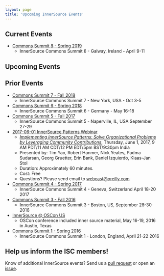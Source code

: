 ```yaml
---
layout: page
title: 'Upcoming InnerSource Events'
---
```


## Current Events
* [Commons Summit 8 - Spring 2019](isc-spring-2019)
   - InnerSource Commons Summit 8 - Galway, Ireland - April 9-11

## Upcoming Events

## Prior Events
* [Commons Summit 7 - Fall 2018](isc-fall-2018)
    - InnerSource Commons Summit 7 - New York, USA - Oct 3-5
* [Commons Summit 6 - Spring 2018](isc-spring-2018)
    - InnerSource Commons Summit 6 - Germany - May 16-18
* [Commons Summit 5 - Fall 2017](isc-fall-2017)
    - InnerSource Commons Summit 5 - Naperville, IL, USA September 27-29
* [2017-06-01 InnerSource Patterns Webinar](http://www.oreilly.com/pub/e/3884)
    - <em><a href="http://www.oreilly.com/pub/e/3884">Implementing InnerSource Patterns: Solve Organizational Problems by Leveraging Community Contributions</a></em>, Thursday, June 1, 2017, 9 AM PDT/11 AM CDT/12 PM EDT/5pm BST/9:30pm India
    - Presented by: Tim Yao, Robert Hanmer, Nick Yeates, Padma Sudarsan, Georg Gruetter, Erin Bank, Daniel Izquierdo, Klaas-Jan Stol
    - Duration: Approximately 60 minutes.
    - Cost: Free
    - Questions? Please send email to webcast@oreilly.com
* [Commons Summit 4 - Spring 2017](isc-spring-2017)
    - InnerSource Commons Summit 4 - Geneva, Switzerland April 18-20 2017
* [Commons Summit 3 - Fall 2016](isc-fall-2016)
    - InnerSource Commons Summit 3 - Boston, US, September 28-30 2016
* [InnerSource @ OSCon US](oscon-us-2016)
    - OSCon conference included inner source material, May 16-19, 2016 in Austin, Texas
* [Commons Summit 1 - Spring 2016](isc-spring-2016)
    - InnerSource Commons Summit 1 - London, England, April 21-22 2016

## Help us inform the ISC members!
Know of additional InnerSource events? Send us a [pull request](https://github.com/paypal/InnerSourceCommons/pulls) or open an [issue](https://github.com/paypal/InnerSourceCommons/issues).
